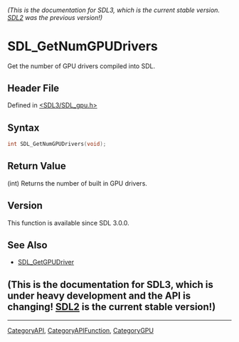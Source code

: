 ###### (This is the documentation for SDL3, which is the current stable version. [SDL2](https://wiki.libsdl.org/SDL2/) was the previous version!)
# SDL_GetNumGPUDrivers

Get the number of GPU drivers compiled into SDL.

## Header File

Defined in [<SDL3/SDL_gpu.h>](https://github.com/libsdl-org/SDL/blob/main/include/SDL3/SDL_gpu.h)

## Syntax

```c
int SDL_GetNumGPUDrivers(void);
```

## Return Value

(int) Returns the number of built in GPU drivers.

## Version

This function is available since SDL 3.0.0.

## See Also

- [SDL_GetGPUDriver](SDL_GetGPUDriver)


## (This is the documentation for SDL3, which is under heavy development and the API is changing! [SDL2](https://wiki.libsdl.org/SDL2/) is the current stable version!)



----
[CategoryAPI](CategoryAPI), [CategoryAPIFunction](CategoryAPIFunction), [CategoryGPU](CategoryGPU)

